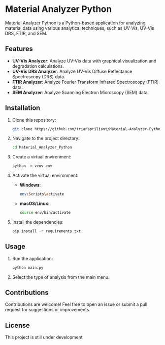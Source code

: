 # Material Analyzer Python

Material Analyzer Python is a Python-based application for analyzing material data using various analytical techniques, such as UV-Vis, UV-Vis DRS, FTIR, and SEM.

## Features
- **UV-Vis Analyzer**: Analyze UV-Vis data with graphical visualization and degradation calculations.
- **UV-Vis DRS Analyzer**: Analyze UV-Vis Diffuse Reflectance Spectroscopy (DRS) data.
- **FTIR Analyzer**: Analyze Fourier Transform Infrared Spectroscopy (FTIR) data.
- **SEM Analyzer**: Analyze Scanning Electron Microscopy (SEM) data.

## Installation
1. Clone this repository:
   ```bash
   git clone https://github.com/trianapriliant/Material-Analyzer-Python.git
   ```

2. Navigate to the project directory:
   ```bash
   cd Material_Analyzer_Python
   ```

3. Create a virtual environment:
   ```bash
   python -m venv env
   ```

4. Activate the virtual environment:
   - **Windows**:
     ```bash
     env\Scripts\activate
     ```
   - **macOS/Linux**:
     ```bash
     source env/bin/activate
     ```

5. Install the dependencies:
   ```bash
   pip install -r requirements.txt
   ```

## Usage
1. Run the application:
   ```bash
   python main.py
   ```

2. Select the type of analysis from the main menu.

## Contributions
Contributions are welcome! Feel free to open an issue or submit a pull request for suggestions or improvements.

## License
This project is still under development
